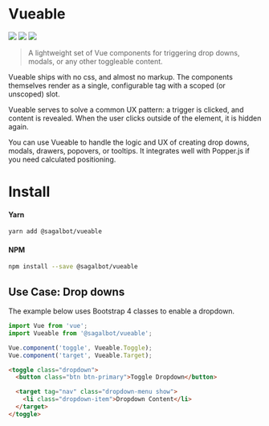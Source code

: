 # Vueable

![](https://img.shields.io/travis/sagalbot/vueable.svg)
![](https://img.shields.io/bundlephobia/min/@sagalbot/vueable.svg)
![](https://img.shields.io/bundlephobia/minzip/@sagalbot/vueable.svg)

> A lightweight set of Vue components for triggering 
  drop downs, modals, or any other toggleable content. 
  
Vueable ships with no css, and almost no markup. The components themselves render as 
a single, configurable tag with a scoped (or unscoped) slot.

Vueable serves to solve a common UX pattern: a trigger is clicked, and content is 
revealed. When the user clicks outside of the element, it is hidden again.

You can use Vueable to handle the logic and UX of creating drop downs, modals,
drawers, popovers, or tooltips. It integrates well with Popper.js if you
need calculated positioning.

# Install

#### Yarn

```bash
yarn add @sagalbot/vueable
```

#### NPM

```bash
npm install --save @sagalbot/vueable
```

## Use Case: Drop downs

The example below uses Bootstrap 4 classes to enable a dropdown.

```js
import Vue from 'vue';
import Vueable from '@sagalbot/vueable';

Vue.component('toggle', Vueable.Toggle);
Vue.component('target', Vueable.Target);
```

```html
<toggle class="dropdown">
  <button class="btn btn-primary">Toggle Dropdown</button>

  <target tag="nav" class="dropdown-menu show">
    <li class="dropdown-item">Dropdown Content</li>
  </target>
</toggle>
```
